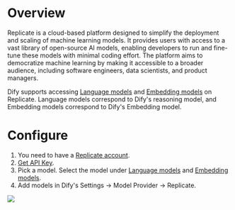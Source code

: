 # Overview
Replicate is a cloud-based platform designed to simplify the deployment and scaling of machine learning models. It provides users with access to a vast library of open-source AI models, enabling developers to run and fine-tune these models with minimal coding effort. The platform aims to democratize machine learning by making it accessible to a broader audience, including software engineers, data scientists, and product managers.

Dify supports accessing [Language models](https://replicate.com/collections/language-models) and [Embedding models](https://replicate.com/collections/embedding-models) on Replicate. Language models correspond to Dify's reasoning model, and Embedding models correspond to Dify's Embedding model.

# Configure
1. You need to have a [Replicate account](https://replicate.com/signin?next=/docs).
2. [Get API Key](https://replicate.com/signin?next=/docs).
3. Pick a model. Select the model under [Language models](https://replicate.com/collections/language-models) and [Embedding models](https://replicate.com/collections/embedding-models).
4. Add models in Dify's Settings -> Model Provider -> Replicate.

![](_assets/replicate.PNG)